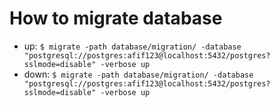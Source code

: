 # How to migrate database

- up: `$ migrate -path database/migration/ -database "postgresql://postgres:afif123@localhost:5432/postgres?sslmode=disable" -verbose up`
- down: `$ migrate -path database/migration/ -database "postgresql://postgres:afif123@localhost:5432/postgres?sslmode=disable" -verbose up`